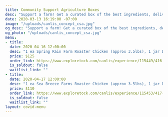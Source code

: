 ```yaml
---
title: Community Support Agriculture Boxes
desc: "Support a farm! Get a curated box of the best ingredients, delivered to your door. It's dinner around the table, direct from our favorite farmers. "
date: 2020-03-13 16:19:00 -07:00
image: "/uploads/canlis_concept_csa.jpg"
og_desc: "Support a farm! Get a curated box of the best ingredients, delivered to your door. It's dinner around the table, direct from our favorite farmers."
og_photo: "/uploads/canlis_concept_csa.jpg"
menu:
- title:
  date: 2020-04-16 12:00:00
  desc: "1 ea Spring Rain Farm Roaster Chicken (approx 3.5lbs), 1 jar Drifters Fish smoked Alaskan sockeye salmon, ½ lb of The Shambles cured fennel salami, 1 dzn farm-fresh eggs, 1 jar of Samish Bay yogurt, and an abundance of just-picked vegetables from our favorite farms."
  price: $125
  order_link: https://www.exploretock.com/canlis/experience/115449/416-thursday-csa-box?date=2020-04-16&size=1&time=19%3A00
  is_soldout: false
  waitlist_link: ""
- title:
  date: 2020-04-17 12:00:00
  desc: "1 ea Sea Breeze Farms Roaster Chicken (approx 3.5lbs), 1 jar Drifter's Fish smoked Alaskan sockeye salmon, ½ lb of The Shambles cured fennel salami, 1 dzn farm-fresh eggs, 1 jar of Samish Bay yogurt, and an abundance of just-picked vegetables from our favorite farms."
  price: $110
  order_link: https://www.exploretock.com/canlis/experience/115453/417-friday-csa-box?date=2020-04-17&size=1&time=19%3A00
  is_soldout: false
  waitlist_link: ""
layout: covid-menu
---
```



